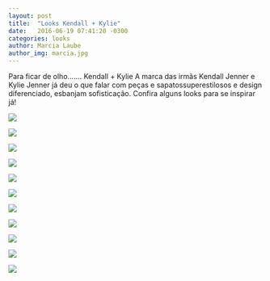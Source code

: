 ```yaml
---
layout: post
title:  "Looks Kendall + Kylie"
date:   2016-06-19 07:41:20 -0300
categories: looks
author: Marcia Laube
author_img: marcia.jpg
---
```


Para ficar de olho....... Kendall + Kylie
A marca das irmãs Kendall Jenner e Kylie Jenner já deu o que falar com peças e sapatossuperestilosos e design diferenciado, esbanjam sofisticação. Confira alguns looks para se inspirar já!

![](http://www.alessandrostein.com/blog-fashion-hug/images/posts/ma1.png)

![](http://www.alessandrostein.com/blog-fashion-hug/images/posts/ma2.png)

![](http://www.alessandrostein.com/blog-fashion-hug/images/posts/ma3.png)

![](http://www.alessandrostein.com/blog-fashion-hug/images/posts/ma4.png)

![](http://www.alessandrostein.com/blog-fashion-hug/images/posts/ma5.png)

![](http://www.alessandrostein.com/blog-fashion-hug/images/posts/ma6.png)

![](http://www.alessandrostein.com/blog-fashion-hug/images/posts/ma7.png)

![](http://www.alessandrostein.com/blog-fashion-hug/images/posts/ma8.png)

![](http://www.alessandrostein.com/blog-fashion-hug/images/posts/ma9.png)

![](http://www.alessandrostein.com/blog-fashion-hug/images/posts/ma10.png)

![](http://www.alessandrostein.com/blog-fashion-hug/images/posts/ma11.png)
